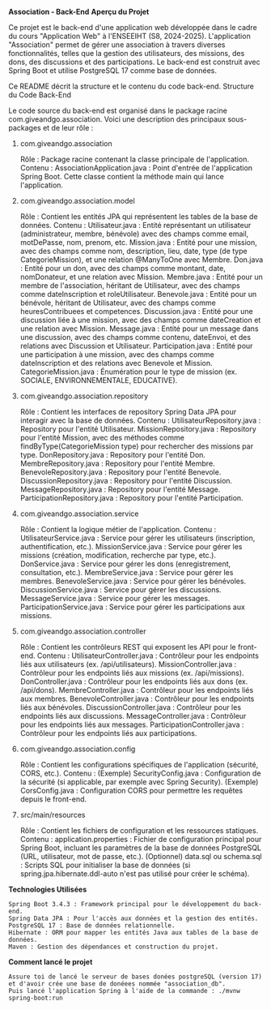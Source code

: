 **Association - Back-End**
**Aperçu du Projet**

Ce projet est le back-end d'une application web développée dans le cadre du cours "Application Web" à l'ENSEEIHT (S8, 2024-2025). L'application "Association" permet de gérer une association à travers diverses fonctionnalités, telles que la gestion des utilisateurs, des missions, des dons, des discussions et des participations. Le back-end est construit avec Spring Boot et utilise PostgreSQL 17 comme base de données.

Ce README décrit la structure et le contenu du code back-end.
Structure du Code Back-End

Le code source du back-end est organisé dans le package racine com.giveandgo.association. Voici une description des principaux sous-packages et de leur rôle :
1. com.giveandgo.association

    Rôle : Package racine contenant la classe principale de l'application.
    Contenu :
        AssociationApplication.java : Point d'entrée de l'application Spring Boot. Cette classe contient la méthode main qui lance l'application.

2. com.giveandgo.association.model

    Rôle : Contient les entités JPA qui représentent les tables de la base de données.
    Contenu :
        Utilisateur.java : Entité représentant un utilisateur (administrateur, membre, bénévole) avec des champs comme email, motDePasse, nom, prenom, etc.
        Mission.java : Entité pour une mission, avec des champs comme nom, description, lieu, date, type (de type CategorieMission), et une relation @ManyToOne avec Membre.
        Don.java : Entité pour un don, avec des champs comme montant, date, nomDonateur, et une relation avec Mission.
        Membre.java : Entité pour un membre de l'association, héritant de Utilisateur, avec des champs comme dateInscription et roleUtilisateur.
        Benevole.java : Entité pour un bénévole, héritant de Utilisateur, avec des champs comme heuresContribuees et competences.
        Discussion.java : Entité pour une discussion liée à une mission, avec des champs comme dateCreation et une relation avec Mission.
        Message.java : Entité pour un message dans une discussion, avec des champs comme contenu, dateEnvoi, et des relations avec Discussion et Utilisateur.
        Participation.java : Entité pour une participation à une mission, avec des champs comme dateInscription et des relations avec Benevole et Mission.
        CategorieMission.java : Énumération pour le type de mission (ex. SOCIALE, ENVIRONNEMENTALE, EDUCATIVE).

3. com.giveandgo.association.repository

    Rôle : Contient les interfaces de repository Spring Data JPA pour interagir avec la base de données.
    Contenu :
        UtilisateurRepository.java : Repository pour l'entité Utilisateur.
        MissionRepository.java : Repository pour l'entité Mission, avec des méthodes comme findByType(CategorieMission type) pour rechercher des missions par type.
        DonRepository.java : Repository pour l'entité Don.
        MembreRepository.java : Repository pour l'entité Membre.
        BenevoleRepository.java : Repository pour l'entité Benevole.
        DiscussionRepository.java : Repository pour l'entité Discussion.
        MessageRepository.java : Repository pour l'entité Message.
        ParticipationRepository.java : Repository pour l'entité Participation.

4. com.giveandgo.association.service

    Rôle : Contient la logique métier de l'application.
    Contenu :
        UtilisateurService.java : Service pour gérer les utilisateurs (inscription, authentification, etc.).
        MissionService.java : Service pour gérer les missions (création, modification, recherche par type, etc.).
        DonService.java : Service pour gérer les dons (enregistrement, consultation, etc.).
        MembreService.java : Service pour gérer les membres.
        BenevoleService.java : Service pour gérer les bénévoles.
        DiscussionService.java : Service pour gérer les discussions.
        MessageService.java : Service pour gérer les messages.
        ParticipationService.java : Service pour gérer les participations aux missions.

5. com.giveandgo.association.controller

    Rôle : Contient les contrôleurs REST qui exposent les API pour le front-end.
    Contenu :
        UtilisateurController.java : Contrôleur pour les endpoints liés aux utilisateurs (ex. /api/utilisateurs).
        MissionController.java : Contrôleur pour les endpoints liés aux missions (ex. /api/missions).
        DonController.java : Contrôleur pour les endpoints liés aux dons (ex. /api/dons).
        MembreController.java : Contrôleur pour les endpoints liés aux membres.
        BenevoleController.java : Contrôleur pour les endpoints liés aux bénévoles.
        DiscussionController.java : Contrôleur pour les endpoints liés aux discussions.
        MessageController.java : Contrôleur pour les endpoints liés aux messages.
        ParticipationController.java : Contrôleur pour les endpoints liés aux participations.

6. com.giveandgo.association.config

    Rôle : Contient les configurations spécifiques de l'application (sécurité, CORS, etc.).
    Contenu :
        (Exemple) SecurityConfig.java : Configuration de la sécurité (si applicable, par exemple avec Spring Security).
        (Exemple) CorsConfig.java : Configuration CORS pour permettre les requêtes depuis le front-end.

7. src/main/resources

    Rôle : Contient les fichiers de configuration et les ressources statiques.
    Contenu :
        application.properties : Fichier de configuration principal pour Spring Boot, incluant les paramètres de la base de données PostgreSQL (URL, utilisateur, mot de passe, etc.).
        (Optionnel) data.sql ou schema.sql : Scripts SQL pour initialiser la base de données (si spring.jpa.hibernate.ddl-auto n'est pas utilisé pour créer le schéma).

**Technologies Utilisées**

    Spring Boot 3.4.3 : Framework principal pour le développement du back-end.
    Spring Data JPA : Pour l'accès aux données et la gestion des entités.
    PostgreSQL 17 : Base de données relationnelle.
    Hibernate : ORM pour mapper les entités Java aux tables de la base de données.
    Maven : Gestion des dépendances et construction du projet.
**Comment lancé le projet**

    Assure toi de lancé le serveur de bases donées postgreSQL (version 17) et d'avoir crée une base de donéees nommée "association_db". 
    Puis lancé l'application Spring à l'aide de la commande : ./mvnw spring-boot:run
